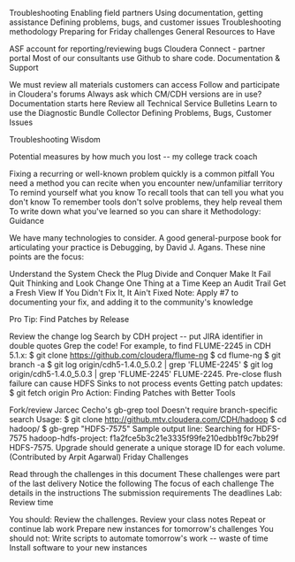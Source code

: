 Troubleshooting
Enabling field partners
Using documentation, getting assistance
Defining problems, bugs, and customer issues
Troubleshooting methodology
Preparing for Friday challenges
 General Resources to Have

ASF account for reporting/reviewing bugs
Cloudera Connect - partner portal
Most of our consultants use Github to share code.
 Documentation & Support

We must review all materials customers can access
Follow and participate in Cloudera's forums
Always ask which CM/CDH versions are in use?
Documentation starts here
Review all Technical Service Bulletins
Learn to use the Diagnostic Bundle Collector
 Defining Problems, Bugs, Customer Issues

 Troubleshooting Wisdom

Potential measures by how much you lost -- my college track coach

Fixing a recurring or well-known problem quickly is a common pitfall
You need a method you can recite when you encounter new/unfamiliar territory
To remind yourself what you know
To recall tools that can tell you what you don't know
To remember tools don't solve problems, they help reveal them
To write down what you've learned so you can share it
 Methodology: Guidance

We have many technologies to consider. A good general-purpose book for articulating your practice is Debugging, by David J. Agans. These nine points are the focus:

Understand the System
Check the Plug
Divide and Conquer
Make It Fail
Quit Thinking and Look
Change One Thing at a Time
Keep an Audit Trail
Get a Fresh View
If You Didn't Fix It, It Ain't Fixed
Note: Apply #7 to documenting your fix, and adding it to the community's knowledge

 Pro Tip: Find Patches by Release

Review the change log
Search by CDH project -- put JIRA identifier in double quotes
Grep the code! For example, to find FLUME-2245 in CDH 5.1.x:
$ git clone https://github.com/cloudera/flume-ng 
$ cd flume-ng 
$ git branch -a 
$ git log origin/cdh5-1.4.0_5.0.2 | grep 'FLUME-2245' 
$ git log origin/cdh5-1.4.0_5.0.3 | grep 'FLUME-2245' 
FLUME-2245. Pre-close flush failure can cause HDFS Sinks to not process events
Getting patch updates: $ git fetch origin 
 Pro Action: Finding Patches with Better Tools

Fork/review Jarcec Cecho's gb-grep tool
Doesn't require branch-specific search <!-- Use Miklos Christine's instructions on using Jarcec's script) -->
Usage:
$ git clone http://github.mtv.cloudera.com/CDH/hadoop
$ cd hadoop/
$ gb-grep "HDFS-7575"
Sample output line:  Searching for HDFS-7575 hadoop-hdfs-project: f1a2fce5b3c21e3335f99fe210edbb1f9c7bb29f HDFS-7575. Upgrade should generate a unique storage ID for each volume. (Contributed by Arpit Agarwal)
 Friday Challenges

Read through the challenges in this document
These challenges were part of the last delivery
Notice the following
The focus of each challenge
The details in the instructions
The submission requirements
The deadlines
 Lab: Review time

You should:
Review the challenges.
Review your class notes
Repeat or continue lab work
Prepare new instances for tomorrow's challenges
You should not:
Write scripts to automate tomorrow's work -- waste of time
Install software to your new instances
